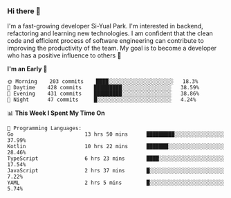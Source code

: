 ### Hi there 👋


I'm a fast-growing developer Si-Yual Park. I'm interested in backend, refactoring and learning new technologies. I am confident that the clean code and efficient process of software engineering can contribute to improving the productivity of the team. My goal is to become a developer who has a positive influence to others 🔭

<!--START_SECTION:waka-->
**I'm an Early 🐤** 

```text
🌞 Morning    203 commits    ████░░░░░░░░░░░░░░░░░░░░░   18.3% 
🌆 Daytime    428 commits    █████████░░░░░░░░░░░░░░░░   38.59% 
🌃 Evening    431 commits    █████████░░░░░░░░░░░░░░░░   38.86% 
🌙 Night      47 commits     █░░░░░░░░░░░░░░░░░░░░░░░░   4.24%

```


📊 **This Week I Spent My Time On** 

```text
💬 Programming Languages: 
Go                       13 hrs 50 mins      █████████░░░░░░░░░░░░░░░░   37.99% 
Kotlin                   10 hrs 22 mins      ███████░░░░░░░░░░░░░░░░░░   28.46% 
TypeScript               6 hrs 23 mins       ████░░░░░░░░░░░░░░░░░░░░░   17.54% 
JavaScript               2 hrs 37 mins       █░░░░░░░░░░░░░░░░░░░░░░░░   7.22% 
YAML                     2 hrs 5 mins        █░░░░░░░░░░░░░░░░░░░░░░░░   5.74%

```


<!--END_SECTION:waka-->
